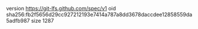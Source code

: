 version https://git-lfs.github.com/spec/v1
oid sha256:fb2f5656d29cc927212193e7414a787a8dd3678daccdee12858559da5adfb987
size 1287
